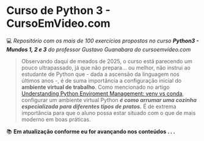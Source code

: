 # Curso de Python 3 - CursoEmVideo.com
💻 *Repositório com os mais de 100 exercícios propostos no curso __Python3 - Mundos 1, 2 e 3__ do professor Gustavo Guanabara do cursoemvideo.com*

> Observando daqui de meados de 2025, o curso está parecendo um pouco ultrapassado, já que não prepara... ou melhor, não instrui ao estudante de Python que - dada a ascensão da linguagem nos últimos anos -, é de suma importância a configuração inicial do **ambiente virtual de trabalho**. Como mencionado no artigo [Understanding Python Enviroment Management: venv vs conda](https://python.plainenglish.io/understanding-python-environment-management-venv-vs-conda-c4884ebbbe5e), configurar um ambiente virtual Python ***é como arrumar uma cozinha especializada para diferentes tipos de pratos.*** É de extrema importância para que o aluno possa estar situado com o que de mais moderno em boas práticas. 


:books: __Em atualização conforme eu for avançando nos conteúdos . . .__